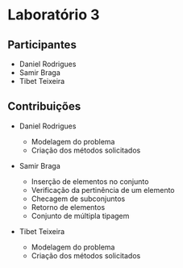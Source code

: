 # Laboratório 3

## Participantes

- Daniel Rodrigues
- Samir Braga
- Tibet Teixeira

## Contribuições

- Daniel Rodrigues
  - Modelagem do problema
  - Criação dos métodos solicitados
  
- Samir Braga
  - Inserção de elementos no conjunto
  - Verificação da pertinência de um elemento
  - Checagem de subconjuntos
  - Retorno de elementos
  - Conjunto de múltipla tipagem
  
- Tibet Teixeira
  - Modelagem do problema
  - Criação dos métodos solicitados